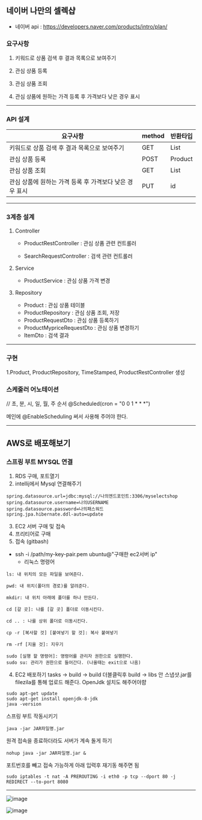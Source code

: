 ## 네이버 나만의 셀렉샵

- 네이버 api : https://developers.naver.com/products/intro/plan/

### 요구사항
1. 키워드로 상품 검색 후 결과 목록으로 보여주기

2. 관심 상품 등록

3. 관심 상품 조회

4. 관심 상품에 원하는 가격 등록 후 가격보다 낮은 경우 표시
------------------------------------------------

### API 설계

|요구사항|method|반환타입|
|------|---|---|
|키워드로 상품 검색 후 결과 목록으로 보여주기|GET|List<ItemDto>|
|관심 상품 등록|POST|Product|
|관심 상품 조회|GET|List<Product>|
|관심 상품에 원하는 가격 등록 후 가격보다 낮은 경우 표시|PUT|id|
------------------------------------------------

### 3계층 설계

1. Controller
    - ProductRestController : 관심 상품 관련 컨트롤러

    - SearchRequestController : 검색 관련 컨트롤러

2. Service
    - ProductService : 관심 상품 가격 변경

3. Repository
    - Product : 관심 상품 테이블
    - ProductRepository : 관심 상품 조회, 저장
    - ProductRequestDto : 관심 상품 등록하기
    - ProductMypriceRequestDto : 관심 상품 변경하기
    - ItemDto : 검색 결과
------------------------------------------------

### 구현
1.Product, ProductRepository, TimeStamped, ProductRestController 생성
    
    
### 스케줄러 어노테이션
// 초, 분, 시, 일, 월, 주 순서
    @Scheduled(cron = "0 0 1 * * *")

메인에 @EnableScheduling 써서 사용해 주어야 한다.
    
    
------------------------------------------------------------------------------------------

## AWS로 배포해보기
### 스프링 부트 MYSQL 연결

1. RDS 구매, 포트열기
2. intellij에서 Mysql 연결해주기
```
spring.datasource.url=jdbc:mysql://나의엔드포인트:3306/myselectshop
spring.datasource.username=나의USERNAME
spring.datasource.password=나의패스워드
spring.jpa.hibernate.ddl-auto=update
```

3. EC2 서버 구매 및 접속
  1. 프리티어로 구매
  2. 접속 (gitbash)
- ssh -i /path/my-key-pair.pem ubuntu@"구매한 ec2서버 ip"
    - 리눅스 명령어
```
ls: 내 위치의 모든 파일을 보여준다.

pwd: 내 위치(폴더의 경로)를 알려준다.

mkdir: 내 위치 아래에 폴더를 하나 만든다.

cd [갈 곳]: 나를 [갈 곳] 폴더로 이동시킨다.

cd .. : 나를 상위 폴더로 이동시킨다.

cp -r [복사할 것] [붙여넣기 할 것]: 복사 붙여넣기

rm -rf [지울 것]: 지우기

sudo [실행 할 명령어]: 명령어를 관리자 권한으로 실행한다.
sudo su: 관리가 권한으로 들어간다. (나올때는 exit으로 나옴)
```

4. EC2 배포하기
tasks -> build -> build 더블클릭후 build -> libs 안 스냅샷.jar를 filezila를 통해 업로드 해준다.
OpenJdk 설치도 해주어야햠
```
sudo apt-get update
sudo apt-get install openjdk-8-jdk
java -version
```
스프링 부트 작동시키기
```
java -jar JAR파일명.jar
```
원격 접속을 종료하더라도 서버가 계속 돌게 하기
```
nohup java -jar JAR파일명.jar &
```


포트번호를 빼고 접속 가능하게 아래 입력후 재기동 해주면 됨
```
sudo iptables -t nat -A PREROUTING -i eth0 -p tcp --dport 80 -j REDIRECT --to-port 8080
```

------------------------------------------------------------------------------------------
    
![image](https://user-images.githubusercontent.com/48196352/125892730-31cf103f-ca50-4682-8b73-cbe36fb76611.png)
    
![image](https://user-images.githubusercontent.com/48196352/125892753-5f4568c4-e6ee-4988-9cff-e66bffa7903b.png)


